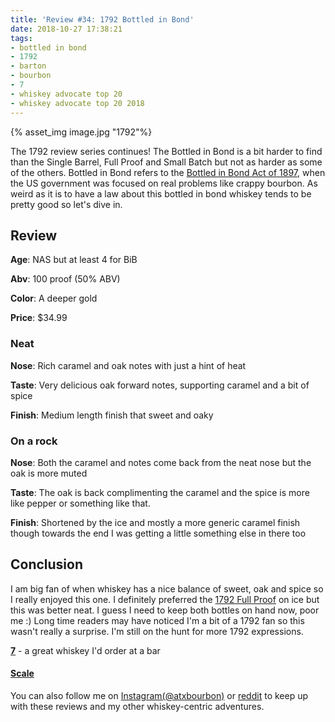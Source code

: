 ```yaml
---
title: 'Review #34: 1792 Bottled in Bond'
date: 2018-10-27 17:38:21
tags:
- bottled in bond
- 1792
- barton
- bourbon
- 7
- whiskey advocate top 20 
- whiskey advocate top 20 2018
---
```


{% asset_img image.jpg "1792"%}

The 1792 review series continues! The Bottled in Bond is a bit harder to find than the Single Barrel, Full Proof and Small Batch but not as harder as some of the others. Bottled in Bond refers to the [Bottled in Bond Act of 1897](https://en.wikipedia.org/wiki/Bottled_in_bond), when the US government was focused on real problems like crappy bourbon. As weird as it is to have a law about this bottled in bond whiskey tends to be pretty good so let's dive in.

## Review
**Age**: NAS but at least 4 for BiB

**Abv**: 100 proof (50% ABV)

**Color**: A deeper gold

**Price**: $34.99

### Neat
**Nose**: Rich caramel and oak notes with just a hint of heat

**Taste**: Very delicious oak forward notes, supporting caramel and a bit of spice

**Finish**: Medium length finish that sweet and oaky

### On a rock
**Nose**: Both the caramel and notes come back from the neat nose but the oak is more muted

**Taste**: The oak is back complimenting the caramel and the spice is more like pepper or something like that.

**Finish**: Shortened by the ice and mostly a more generic caramel finish though towards the end I was getting a little something else in there too

## Conclusion
I am big fan of when whiskey has a nice balance of sweet, oak and spice so I really enjoyed this one. I definitely preferred the [1792 Full Proof](http://atxbourbon.com/2018/09/24/Review-19-1792-Full-Proof/) on ice but this was better neat. I guess I need to keep both bottles on hand now, poor me :) Long time readers may have noticed I'm a bit of a 1792 fan so this wasn't really a surprise. I'm still on the hunt for more 1792 expressions.

[**7**](https://atxbourbon.com/tags/7/) - a great whiskey I'd order at a bar

#### [Scale](http://atxbourbon.com/Scale/)

You can also follow me on [Instagram(@atxbourbon)](https://www.instagram.com/atxbourbon/) or [reddit](https://www.reddit.com/r/scottmotorraddrinks/) to keep up with these reviews and my other whiskey-centric adventures.